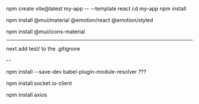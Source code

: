 npm create vite@latest my-app -- --template react
cd my-app
npm install

npm install @mui/material @emotion/react @emotion/styled

npm install @mui/icons-material

---

next add test/ to the .gitignore

--

npm install --save-dev babel-plugin-module-resolver ???

npm install socket.io-client

npm install axios
